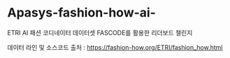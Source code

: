 # Apasys-fashion-how-ai-
ETRI AI 패션 코디네이터 데이터셋 FASCODE를 활용한 리더보드 챌린지

데이터 라인 및 소스코드 출처 : https://fashion-how.org/ETRI/fashion_how.html
